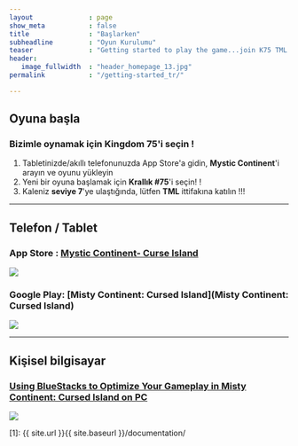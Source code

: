 ```yaml
---
layout              : page
show_meta           : false
title               : "Başlarken"
subheadline         : "Oyun Kurulumu"
teaser              : "Getting started to play the game...join K75 TML alliance!"
header:
   image_fullwidth  : "header_homepage_13.jpg"
permalink           : "/getting-started_tr/"

---
```

## Oyuna başla 
### Bizimle oynamak için Kingdom 75'i seçin !
1. Tabletinizde/akıllı telefonunuzda App Store'a gidin, **Mystic Continent**'i arayın ve oyunu yükleyin 
2. Yeni bir oyuna başlamak için **Krallık #75**'i seçin! !
3. Kaleniz **seviye 7**'ye ulaştığında, lütfen **TML** ittifakına katılın !!!
 
---
## Telefon / Tablet
### App Store : [Mystic Continent- Curse Island](https://apps.apple.com/us/app/misty-continent/id1633960431)
![](https://is4-ssl.mzstatic.com/image/thumb/Purple123/v4/60/40/99/60409913-cdd9-e6dc-77f5-17496b591d8b/AppIcon-0-0-1x_U007emarketing-0-0-0-7-0-0-sRGB-0-0-0-GLES2_U002c0-512MB-85-220-0-0.png/230x0w.webp)

### Google Play: [Misty Continent: Cursed Island](Misty Continent: Cursed Island)
![](https://play-lh.googleusercontent.com/r1z5HFO4W355Xi8f-gOabzXtTfX0ImzLgLoNOjiP9ZPWWzuL-vK-aoGtkSJQyyggeqsb=w240-h480-rw)

---
## Kişisel bilgisayar
### [Using BlueStacks to Optimize Your Gameplay in Misty Continent: Cursed Island on PC](https://www.bluestacks.com/blog/game-guides/misty-continent/mcci-features-guide-en.html)
![](https://cdn-www.bluestacks.com/bs-images/Misty-Continent-Cursed-Island_BlueStacks-Usage_EN_1.png)

 [1]: {{ site.url }}{{ site.baseurl }}/documentation/
